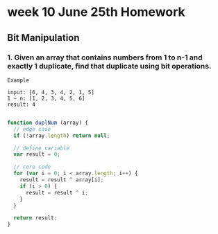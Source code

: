 # week 10 June 25th Homework
## Bit Manipulation

### 1. Given an array that contains numbers from 1 to n-1 and exactly 1 duplicate, find that duplicate using bit operations.

`Example`

```
input: [6, 4, 3, 4, 2, 1, 5]
1 ~ n: [1, 2, 3, 4, 5, 6]
result: 4
```

```javascript

function duplNum (array) {
  // edge case
  if (!array.length) return null;

  // define variable
  var result = 0;

  // core code
  for (var i = 0; i < array.length; i++) {
    result = result ^ array[i];
    if (i > 0) {
      result = result ^ i;
    }
  }

  return result;
}

```
